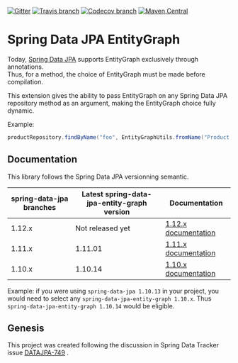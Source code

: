 [![Gitter](https://badges.gitter.im/Cosium/spring-data-jpa-entity-graph.svg)](https://gitter.im/Cosium/spring-data-jpa-entity-graph?utm_source=badge&utm_medium=badge&utm_campaign=pr-badge)
[![Travis branch](https://img.shields.io/travis/Cosium/spring-data-jpa-entity-graph/master.svg)](https://travis-ci.org/Cosium/spring-data-jpa-entity-graph)
[![Codecov branch](https://img.shields.io/codecov/c/github/Cosium/spring-data-jpa-entity-graph/master.svg)](https://codecov.io/gh/Cosium/spring-data-jpa-entity-graph)
[![Maven Central](https://img.shields.io/maven-central/v/com.cosium.spring.data/spring-data-jpa-entity-graph.svg)](http://search.maven.org/#search%7Cgav%7C1%7Cg%3A%22com.cosium.spring.data%22%20AND%20a%3A%22spring-data-jpa-entity-graph%22)

# Spring Data JPA EntityGraph

Today, [Spring Data JPA](https://github.com/spring-projects/spring-data-jpa) supports EntityGraph exclusively through annotations.  
Thus, for a method, the choice of EntityGraph must be made before compilation.  

This extension gives the ability to pass EntityGraph on any Spring Data JPA repository method as an argument, making the EntityGraph choice fully dynamic.

Example:
```java
productRepository.findByName("foo", EntityGraphUtils.fromName("Product.brand"));
```

## Documentation

This library follows the Spring Data JPA versionning semantic.

spring-data-jpa branches | Latest spring-data-jpa-entity-graph version | Documentation
---------------------------- | --------------- | -----------------
1.12.x | Not released yet | [1.12.x documentation](doc/MAIN.md)
1.11.x | 1.11.01 | [1.11.x documentation](https://github.com/Cosium/spring-data-jpa-entity-graph/blob/1.11.x/doc/MAIN.md)
1.10.x | 1.10.14 | [1.10.x documentation](https://github.com/Cosium/spring-data-jpa-entity-graph/blob/1.10.x/doc/MAIN.md)

Example: if you were using `spring-data-jpa 1.10.13` in your project, you would need to select any `spring-data-jpa-entity-graph 1.10.x`. Thus `spring-data-jpa-entity-graph 1.10.14` would be eligible.

## Genesis

This project was created following the discussion in Spring Data Tracker issue [DATAJPA-749](https://jira.spring.io/browse/DATAJPA-749) .